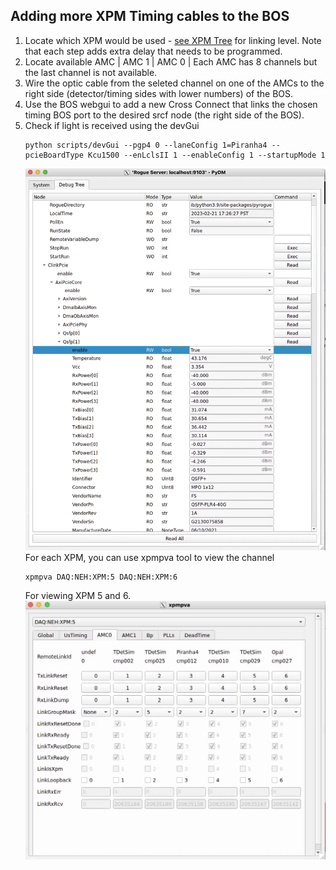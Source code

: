 ## Adding more XPM Timing cables to the BOS
1. Locate which XPM would be used - [see XPM Tree](https://confluence.slac.stanford.edu/display/PSDMInternal/Debugging+DAQ#DebuggingDAQ-XPM) for linking level. Note that each step adds extra delay that needs to be programmed.
2. Locate available AMC 
   |   AMC 1    |    AMC 0   |
   Each AMC has 8 channels but the last channel is not available.
3. Wire the optic cable from the seleted channel on one of the AMCs to the right side (detector/timing sides with lower numbers) of the BOS.
4. Use the BOS webgui to add a new Cross Connect that links the chosen timing BOS port to the desired srcf node (the right side of the BOS). 
5. Check if light is received using the devGui
   ```
   python scripts/devGui --pgp4 0 --laneConfig 1=Piranha4 --pcieBoardType Kcu1500 --enLclsII 1 --enableConfig 1 --startupMode 1
   ```
   ![devgui check timing signal](/psdaq/images/03_devgui_timing_signal.png)
   For each XPM, you can use xpmpva tool to view the channel
   ```
   xpmpva DAQ:NEH:XPM:5 DAQ:NEH:XPM:6
   ```
   For viewing XPM 5 and 6.
   ![example of xpmvpa tool](/psdaq/images/ex-xpmvpa_xpm5_amc0.png)

